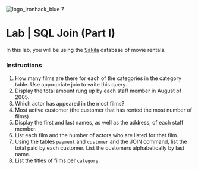 ![logo_ironhack_blue 7](https://user-images.githubusercontent.com/23629340/40541063-a07a0a8a-601a-11e8-91b5-2f13e4e6b441.png)

# Lab | SQL Join (Part I)

In this lab, you will be using the [Sakila](https://dev.mysql.com/doc/sakila/en/) database of movie rentals.

### Instructions

1. How many films are there for each of the categories in the category table. Use appropriate join to write this query.
2. Display the total amount rung up by each staff member in August of 2005.
3. Which actor has appeared in the most films?
4. Most active customer (the customer that has rented the most number of films)
5. Display the first and last names, as well as the address, of each staff member.
6. List each film and the number of actors who are listed for that film.
7. Using the tables `payment` and `customer` and the JOIN command, list the total paid by each customer. List the customers alphabetically by last name.
8. List the titles of films per `category`.
